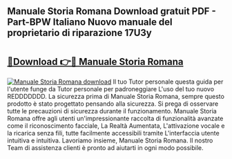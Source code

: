 ## Manuale Storia Romana Download gratuit PDF - Part-BPW Italiano Nuovo manuale del proprietario di riparazione 17U3y

# <h2><a href="http://dfggcs.blite.top/?on=Manuale+Storia+Romana">🔗Download 👉🔴 Manuale Storia Romana</a></h2>

[![Manuale Storia Romana download](https://i.imgur.com/lujVjoI.png)](http://dfggcs.blite.top/?on=Manuale+Storia+Romana)
Il tuo Tutor personale questa guida per l'utente funge da Tutor personale per padroneggiare L'uso del tuo nuovo REDDDDDDD. La sicurezza prima di Manuale Storia Romana, sempre questo prodotto è stato progettato pensando alla sicurezza. Si prega di osservare tutte le precauzioni di sicurezza durante il funzionamento. Manuale Storia Romana offre agli utenti un'impressionante raccolta di funzionalità avanzate come il riconoscimento facciale, La Realtà Aumentata, L'attivazione vocale e la ricarica senza fili, tutte facilmente accessibili tramite L'interfaccia utente intuitiva e intuitiva. Lavoriamo insieme, Manuale Storia Romana. Il nostro Team di assistenza clienti è pronto ad aiutarti in ogni modo possibile.
